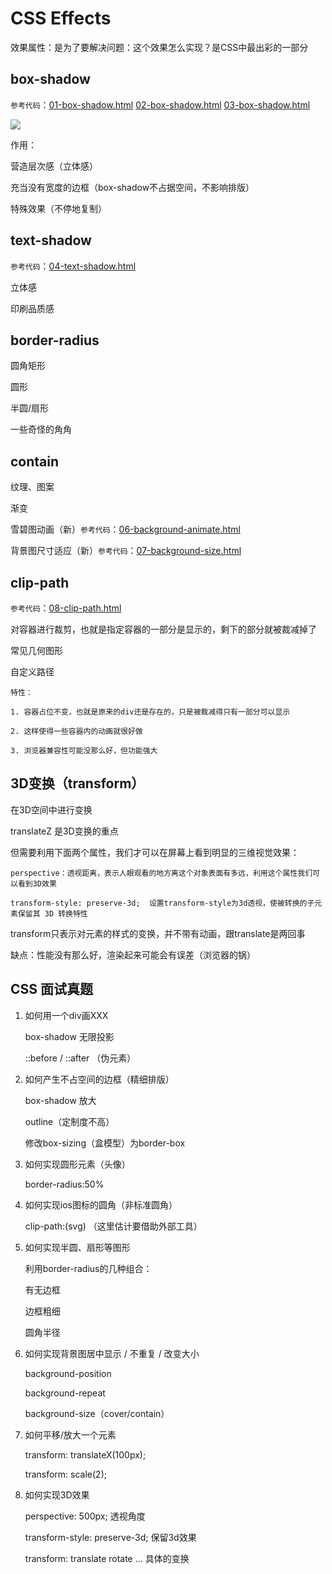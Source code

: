 # CSS Effects

效果属性：是为了要解决问题：这个效果怎么实现？是CSS中最出彩的一部分

## box-shadow

`参考代码`：[01-box-shadow.html](https://github.com/ScarlettKK/Learn-About-CSS-/blob/master/CSS%20Effects/01-box-shadow.html) [02-box-shadow.html](https://github.com/ScarlettKK/Learn-About-CSS-/blob/master/CSS%20Effects/02-box-shadow.html) [03-box-shadow.html](https://github.com/ScarlettKK/Learn-About-CSS-/blob/master/CSS%20Effects/03-box-shadow.html) 

<img src="https://img2018.cnblogs.com/blog/1147701/201905/1147701-20190501182444460-82652859.png">

作用：

营造层次感（立体感）

充当没有宽度的边框（box-shadow不占据空间，不影响排版）

特殊效果（不停地复制）

## text-shadow

`参考代码`：[04-text-shadow.html](https://github.com/ScarlettKK/Learn-About-CSS-/blob/master/CSS%20Effects/04-text-shadow.html)

立体感

印刷品质感

## border-radius

圆角矩形

圆形

半圆/扇形

一些奇怪的角角

## contain

纹理、图案

渐变

雪碧图动画（新）`参考代码`：[06-background-animate.html](https://github.com/ScarlettKK/Learn-About-CSS-/blob/master/CSS%20Effects/06-background-animate.html)

背景图尺寸适应（新）`参考代码`：[07-background-size.html](https://github.com/ScarlettKK/Learn-About-CSS-/blob/master/CSS%20Effects/07-background-size.html)

## clip-path

`参考代码`：[08-clip-path.html](https://github.com/ScarlettKK/Learn-About-CSS-/blob/master/CSS%20Effects/08-clip-path.html)

对容器进行裁剪，也就是指定容器的一部分是显示的，剩下的部分就被裁减掉了

常见几何图形

自定义路径

	特性：

	1. 容器占位不变，也就是原来的div还是存在的，只是被裁减得只有一部分可以显示

	2. 这样使得一些容器内的动画就很好做

	3. 浏览器兼容性可能没那么好，但功能强大

## 3D变换（transform）

在3D空间中进行变换

translateZ 是3D变换的重点

但需要利用下面两个属性，我们才可以在屏幕上看到明显的三维视觉效果：

	perspective：透视距离，表示人眼观看的地方离这个对象表面有多远，利用这个属性我们可以看到3D效果

	transform-style: preserve-3d;  设置transform-style为3d透视，使被转换的子元素保留其 3D 转换特性

transform只表示对元素的样式的变换，并不带有动画，跟translate是两回事

缺点：性能没有那么好，渲染起来可能会有误差（浏览器的锅）

## CSS 面试真题

1. 如何用一个div画XXX

	box-shadow 无限投影

	::before / ::after （伪元素）

2. 如何产生不占空间的边框（精细排版）

	box-shadow 放大

	outline（定制度不高）

	修改box-sizing（盒模型）为border-box

3. 如何实现圆形元素（头像）

	border-radius:50%

4. 如何实现ios图标的圆角（非标准圆角）

	clip-path:(svg) （这里估计要借助外部工具）

5. 如何实现半圆、扇形等图形

	利用border-radius的几种组合：

	有无边框

	边框粗细

	圆角半径

6. 如何实现背景图居中显示 / 不重复 / 改变大小

	background-position

	background-repeat

	background-size（cover/contain）

7. 如何平移/放大一个元素

	transform: translateX(100px);
	
	transform: scale(2);

8. 如何实现3D效果

	perspective: 500px; 透视角度

	transform-style: preserve-3d; 保留3d效果

	transform: translate rotate ... 具体的变换
